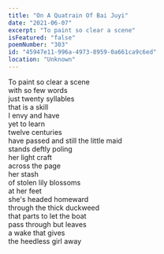 ```yaml
---
title: "On A Quatrain Of Bai Juyi"
date: "2021-06-07"
excerpt: "To paint so clear a scene"
isFeatured: "false"
poemNumber: "303"
id: "45947e11-996a-4973-8959-0a661ca9c6ed"
location: "Unknown"
---
```


To paint so clear a scene  
with so few words  
just twenty syllables  
that is a skill  
I envy and have  
yet to learn  
twelve centuries  
have passed and still the little maid  
stands deftly poling  
her light craft  
across the page  
her stash  
of stolen lily blossoms  
at her feet  
she's headed homeward  
through the thick duckweed  
that parts to let the boat  
pass through but leaves  
a wake that gives  
the heedless girl away
